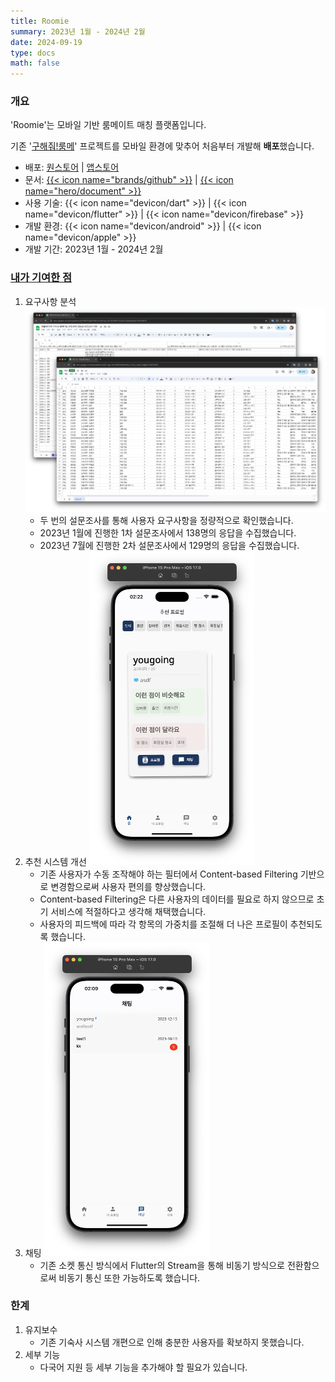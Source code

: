 ```yaml
---
title: Roomie
summary: 2023년 1월 - 2024년 2월
date: 2024-09-19
type: docs
math: false
---
```


### 개요

'Roomie'는 모바일 기반 룸메이트 매칭 플랫폼입니다.

기존 '[구해줘!룸메](../findRoommate)' 프로젝트를 모바일 환경에 맞추어 처음부터 개발해 **배포**했습니다.


- 배포: [원스토어](https://m.onestore.co.kr/mobilepoc/apps/appsDetail.omp?prodId=0000774374) | [앱스토어](https://apps.apple.com/us/app/roomie/id6477328689)
- 문서: [{{< icon name="brands/github" >}}](https://github.com/rkdbq/Roomie-v2) | [{{< icon name="hero/document" >}}](Roomie.pdf)
- 사용 기술: {{< icon name="devicon/dart" >}} | {{< icon name="devicon/flutter" >}} | {{< icon name="devicon/firebase" >}}
- 개발 환경: {{< icon name="devicon/android" >}} | {{< icon name="devicon/apple" >}}
- 개발 기간: 2023년 1월 - 2024년 2월

### <u>내가 기여한 점</u>

1. 요구사항 분석
    ![screen reader text](설문조사.png)
    - 두 번의 설문조사를 통해 사용자 요구사항을 정량적으로 확인했습니다.
    - 2023년 1월에 진행한 1차 설문조사에서 138명의 응답을 수집했습니다.
    - 2023년 7월에 진행한 2차 설문조사에서 129명의 응답을 수집했습니다.
2. 추천 시스템 개선
    ![screen reader text](추천시스템.png)
    - 기존 사용자가 수동 조작해야 하는 필터에서 Content-based Filtering 기반으로 변경함으로써 사용자 편의를 향상했습니다.
    - Content-based Filtering은 다른 사용자의 데이터를 필요로 하지 않으므로 초기 서비스에 적절하다고 생각해 채택했습니다.
    - 사용자의 피드백에 따라 각 항목의 가중치를 조절해 더 나은 프로필이 추천되도록 했습니다.
3. 채팅
    ![screen reader text](채팅.png)
    - 기존 소켓 통신 방식에서 Flutter의 Stream을 통해 비동기 방식으로 전환함으로써 비동기 통신 또한 가능하도록 했습니다.

### 한계

1. 유지보수
    - 기존 기숙사 시스템 개편으로 인해 충분한 사용자를 확보하지 못했습니다.
2. 세부 기능
    - 다국어 지원 등 세부 기능을 추가해야 할 필요가 있습니다.
